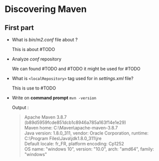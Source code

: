 
# Discovering Maven  

## First part  

* What is *bin/m2.conf* file about ?  

  This is about #TODO  

* Analyze *conf* repository  

  We can found #TODO and #TODO it might be used for #TODO  

* What is `<localRepository>` tag used for in *settings.xml* file?  

  This is use to #TODO  

* Write on **command prompt** `mvn -version`  

  Output :  
  > Apache Maven 3.8.7 (b89d5959fcde851dcb1c8946a785a163f14e1e29)  
  Maven home: C:\Maven\apache-maven-3.8.7  
  Java version: 1.8.0_311, vendor: Oracle Corporation, runtime: C:\Program Files\Java\jdk1.8.0_311\jre  
  Default locale: fr_FR, platform encoding: Cp1252  
  OS name: "windows 10", version: "10.0", arch: "amd64", family: "windows"  
